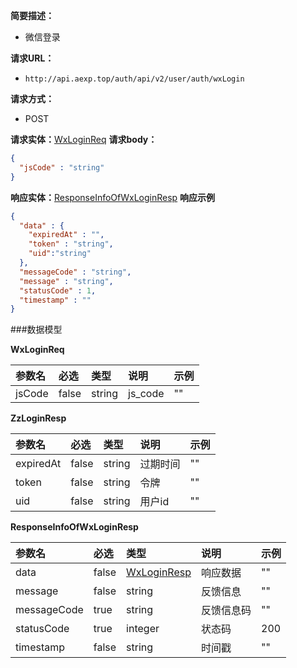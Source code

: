 **简要描述：**
- 微信登录

**请求URL：**
- `http://api.aexp.top/auth/api/v2/user/auth/wxLogin`

**请求方式：**
- POST


**请求实体：**[WxLoginReq](#WxLoginReq)
**请求body：**
```json
{
  "jsCode" : "string"
}
```

**响应实体：**[ResponseInfoOfWxLoginResp](#ResponseInfoOfWxLoginResp)
**响应示例**
```json
{
  "data" : {
    "expiredAt" : "",
    "token" : "string",
	"uid":"string"
  },
  "messageCode" : "string",
  "message" : "string",
  "statusCode" : 1,
  "timestamp" : ""
}
```

###数据模型

<a name="WxLoginReq"></a>**WxLoginReq**

|参数名|必选|类型|说明|示例|
|:---|:---|:---|:---|:---|
|jsCode|false|string|js_code|""|
<a name="WxLoginResp"></a>**ZzLoginResp**

|参数名|必选|类型|说明|示例|
|:---|:---|:---|:---|:---|
|expiredAt|false|string|过期时间|""|
|token|false|string|令牌|""|
|uid|false|string|用户id|""|
<a name="ResponseInfoOfWxLoginResp"></a>**ResponseInfoOfWxLoginResp**

|参数名|必选|类型|说明|示例|
|:---|:---|:---|:---|:---|
|data|false|[WxLoginResp](#WxLoginResp)|响应数据|""|
|message|false|string|反馈信息|""|
|messageCode|true|string|反馈信息码|""|
|statusCode|true|integer|状态码|200|
|timestamp|false|string|时间戳|""|
